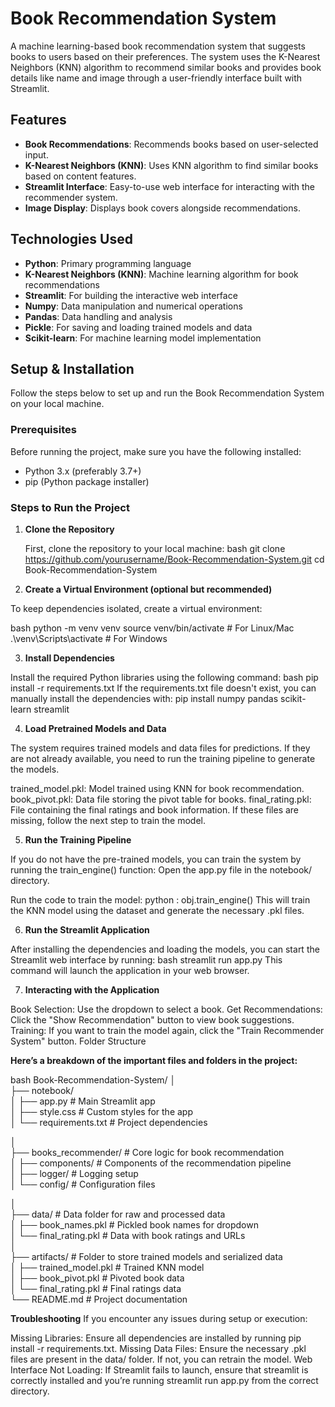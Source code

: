 # Book Recommendation System

A machine learning-based book recommendation system that suggests books to users based on their preferences. The system uses the K-Nearest Neighbors (KNN) algorithm to recommend similar books and provides book details like name and image through a user-friendly interface built with Streamlit.

## Features

- **Book Recommendations**: Recommends books based on user-selected input.
- **K-Nearest Neighbors (KNN)**: Uses KNN algorithm to find similar books based on content features.
- **Streamlit Interface**: Easy-to-use web interface for interacting with the recommender system.
- **Image Display**: Displays book covers alongside recommendations.

## Technologies Used

- **Python**: Primary programming language
- **K-Nearest Neighbors (KNN)**: Machine learning algorithm for book recommendations
- **Streamlit**: For building the interactive web interface
- **Numpy**: Data manipulation and numerical operations
- **Pandas**: Data handling and analysis
- **Pickle**: For saving and loading trained models and data
- **Scikit-learn**: For machine learning model implementation

## Setup & Installation

Follow the steps below to set up and run the Book Recommendation System on your local machine.

### Prerequisites

Before running the project, make sure you have the following installed:

- Python 3.x (preferably 3.7+)
- pip (Python package installer)

### Steps to Run the Project

1. **Clone the Repository**

   First, clone the repository to your local machine:
   bash
   git clone https://github.com/yourusername/Book-Recommendation-System.git
   cd Book-Recommendation-System
2. **Create a Virtual Environment (optional but recommended)**

To keep dependencies isolated, create a virtual environment:

bash
python -m venv venv
source venv/bin/activate   # For Linux/Mac
.\venv\Scripts\activate    # For Windows

3. **Install Dependencies**

Install the required Python libraries using the following command:
bash
pip install -r requirements.txt
If the requirements.txt file doesn't exist, you can manually install the dependencies with:
pip install numpy pandas scikit-learn streamlit

4. **Load Pretrained Models and Data**

The system requires trained models and data files for predictions. If they are not already available, you need to run the training pipeline to generate the models.

trained_model.pkl: Model trained using KNN for book recommendation.
book_pivot.pkl: Data file storing the pivot table for books.
final_rating.pkl: File containing the final ratings and book information.
If these files are missing, follow the next step to train the model.

5. **Run the Training Pipeline**

If you do not have the pre-trained models, you can train the system by running the train_engine() function:
Open the app.py file in the notebook/ directory.

Run the code to train the model:
python :
obj.train_engine()
This will train the KNN model using the dataset and generate the necessary .pkl files.

6. **Run the Streamlit Application**

After installing the dependencies and loading the models, you can start the Streamlit web interface by running:
bash
streamlit run app.py
This command will launch the application in your web browser.

7. **Interacting with the Application**

Book Selection: Use the dropdown to select a book.
Get Recommendations: Click the "Show Recommendation" button to view book suggestions.
Training: If you want to train the model again, click the "Train Recommender System" button.
Folder Structure

**Here’s a breakdown of the important files and folders in the project:**

bash
Book-Recommendation-System/
│                                                                                                                                                                  
├── notebook/                                                                                                                                                      
│   ├── app.py                    # Main Streamlit app                                                                                                             
│   ├── style.css                 # Custom styles for the app                                                                                                      
│   └── requirements.txt          # Project dependencies                                                                                                           
                                                                                                                                                                  
│                                                                                                                                                                  
├── books_recommender/            # Core logic for book recommendation                                                                                             
│   ├── components/               # Components of the recommendation pipeline                                                                                      
│   ├── logger/                   # Logging setup                                                                                                                  
│   └── config/                   # Configuration files                                                                                                            

│                                                                                                                                                                  
├── data/                         # Data folder for raw and processed data                                                                                         
│   ├── book_names.pkl            # Pickled book names for dropdown                                                                                                
│   └── final_rating.pkl          # Data with book ratings and URLs                                                                                                                                                                                                                                                                   
│                                                                                                                                                                  
├── artifacts/                    # Folder to store trained models and serialized data                                                                             
│   ├── trained_model.pkl         # Trained KNN model                                                                                                              
│   ├── book_pivot.pkl            # Pivoted book data                                                                                                              
│   └── final_rating.pkl          # Final ratings data                                                                                                             
└── README.md                     # Project documentation                                                                                                      

**Troubleshooting**
If you encounter any issues during setup or execution:

Missing Libraries: Ensure all dependencies are installed by running pip install -r requirements.txt.
Missing Data Files: Ensure the necessary .pkl files are present in the data/ folder. If not, you can retrain the model.
Web Interface Not Loading: If Streamlit fails to launch, ensure that streamlit is correctly installed and you’re running streamlit run app.py from the correct directory.
